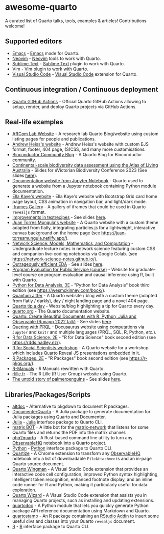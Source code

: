 # awesome-quarto

A curated list of Quarto talks, tools, examples & articles! Contributions welcome!

## Supported editors

- [Emacs](https://github.com/quarto-dev/quarto-emacs) - [Emacs](https://www.gnu.org/software/emacs/) mode for Quarto.
- [Neovim](https://github.com/quarto-dev/quarto-nvim) - [Neovim](https://neovim.io/) tools to work with Quarto.
- [Sublime Text](https://github.com/quarto-dev/quarto-sublime) - [Sublime Text](https://www.sublimetext.com/) plugin to work with Quarto.
- [Vim](https://github.com/quarto-dev/quarto-vim) - [Vim](https://www.vim.org/) plugin to work with Quarto.
- [Visual Studio Code](https://github.com/quarto-dev/quarto) - [Visual Studio Code](https://code.visualstudio.com/) extension for Quarto.

## Continuous integration / Continuous deployment

- [Quarto GitHub Actions](https://github.com/quarto-dev/quarto-actions) - Official Quarto GitHub Actions allowing to setup, render, and deploy Quarto projects via GitHub Actions.

## Real-life examples

- [AffCom Lab Website](https://github.com/jmgirard/affcomlab) - A research lab Quarto Blog/website using custom listing pages for people and publications.
- [Andrew Heiss's website](https://github.com/andrewheiss/ath-quarto) - Andrew Heiss's website with custom EJS format, footer, 404 page, (S)CSS, and many more customisations.
- [Bioconductor Community Blog](https://github.com/Bioconductor/biocblog) - A Quarto Blog for Bioconductor community.
- [Continental-scale biodiversity data assessment using the Atlas of Living Australia](https://github.com/shandiya/VicBioCon2023) - Slides for éVictorian Biodiversity Conference 2023 (See slides [here](https://shandiya.quarto.pub/vicbiocon2023/)).
- [Documentation website from Jupyter Notebook](https://github.com/aeturrell/skimpy) - Quarto used to generate a website from a Jupyter notebook containing Python module documentation.
- [Ella Kaye's website](https://github.com/EllaKaye/ellakaye.co.uk) - Ella Kaye's website with Bootstrap Grid card home page layout, CSS animation in navigation bar, and light/dark mode.
- [Iframes Gallery](https://github.com/EmilHvitfeldt/quarto-iframe-examples) - A gallery of iframes that could be used in Quarto `revealjs` format.
- [Improvements in textrecipes](https://github.com/emilhvitfeldt/talk-useR2022-textrecipes) - See slides [here](https://emilhvitfeldt.github.io/talk-useR2022-textrecipes/).
- [Juan Torres Munguía's website](https://github.com/jatorresmunguia/juan-torresmunguia) - A Quarto website with a custom theme adapted from flatly, integrating particles.js for a lightweight, interactive canvas background on the home page (see <https://juan-torresmunguia.netlify.app/>).
- [Network Science: Models, Mathematics, and Computation](https://github.com/network-science-notes/network-science-notes) - Undergraduate lecture notes in network science featuring custom CSS and companion live-coding notebooks via Google Colab. (see <https://network-science-notes.github.io/>). <!--lint disable awesome-list-item--> <!--lint disable double-link-->
- [Outrageously efficient EDA](https://github.com/jthomasmock/arrow-dplyr) - See slides [here](https://jthomasmock.github.io/arrow-dplyr/).
- [Program Evaluation for Public Service (course)](https://github.com/andrewheiss/evalf22.classes.andrewheiss.com) - Website for graduate-level course on program evaluation and causal inference using R, built with Quarto.
- [Python for Data Analysis, 3E](https://github.com/wesm/pydata-book) - "Python for Data Analysis" book third edition (see <https://wesmckinney.com/book/>).
- [Quantum Jitter](https://github.com/cgoo4/quantumjitter) - A Quarto website / blog with a custom theme (adapted from flatly / darkly), day / night landing page and a novel 404 page.
- [Quarto tip a day](https://github.com/mine-cetinkaya-rundel/quarto-tip-a-day) - Website/blog highlighting a tip for Quarto every day.
- [quarto.org](https://github.com/quarto-dev/quarto-web) - The Quarto documentation website.
- [Quarto: Create Beautiful Documents with R, Python, Julia and Observable (Runapp 2022 talk)](https://github.com/jimjam-slam/talk-runapp-quarto-2022) - See slides [here](https://runapp2022.talks.jamesgoldie.dev/).
- [Quering with PRQL](https://github.com/eitsupi/querying-with-prql) - Docusaurus website using computations via `Jupyter` and `knitr` and multiple languages (PRQL, SQL, R, Python, *etc.*).
- [R for Data Science, 2E](https://github.com/hadley/r4ds) - "R for Data Science" book second edition (see <https://r4ds.hadley.nz/>).
- [R for Social Scientists workshop](https://github.com/pittmethods/r4ss) - A Quarto website for a workshop which includes Quarto Reveal JS presentations embedded in it.
- [R Packages, 2E](https://github.com/hadley/r-pkgs) - "R Packages" book second edition (see <https://r-pkgs.org/>).
- [R-Manuals](https://github.com/rstudio/r-manuals) - R Manuals rewritten with Quarto.
- [rlille.fr](https://github.com/RLille/rlille.fr) - The R Lille (R User Group) website using Quarto.
- [The untold story of palmerpenguins](https://github.com/apreshill/palmerpenguins-useR-2022) - See slides [here](https://apreshill.github.io/palmerpenguins-useR-2022/).

## Libraries/Packages/Scripts

- [altdoc](https://github.com/etiennebacher/altdoc) - Alternative to pkgdown to document R packages.
- [DocumenterQuarto](https://github.com/cadojo/DocumenterQuarto.jl) - A Julia package to generate documentation for Julia packages using Quarto and Documenter.
- [Julia](https://github.com/quarto-dev/quarto-julia) - [Julia](https://julialang.org/) interface package to Quarto CLI.
- [matrix BOT](https://github.com/rgomez90/matrix-bot) - A little bot for the [matrix-network](https://matrix.org/) that listens for some Quarto files and returns the PDF into the matrix channel.
- [ohq2quarto](https://github.com/hrbrmstr/ohq2quarto) - A Rust-based command line utility to turn any [ObservableHQ](https://observablehq.com/) notebook into a Quarto project.
- [Python](https://github.com/quarto-dev/quarto-python) - [Python](https://www.python.org/) interface package to Quarto CLI.
- [Quartize](https://github.com/hrbrmstr/reveal-qmd) - A Chrome extension to transform any [ObservableHQ](https://observablehq.com/) notebook into a list of downloadable `FileAttachment`s and an in-page Quarto source document.
- [Quarto Wingman](https://github.com/ntluong95/quarto-wingman) - A Visual Studio Code extension that provides an interactive code cell configuration, improved Python syntax highlighting, intelligent token recognition, enhanced footnote display, and an inline code runner for R and Python, making it particularly useful for data exploration.
- [Quarto Wizard](https://github.com/mcanouil/quarto-wizard) - A Visual Studio Code extension that assists you in managing Quarto projects, such as installing and updating extensions.
- [quartodoc](https://github.com/machow/quartodoc) - A Python module that lets you quickly generate Python package API reference documentation using Markdown and Quarto.
- [quartostamp](https://github.com/matt-dray/quartostamp) - An R package containing an [RStudio Addin](https://rstudio.github.io/rstudioaddins/) to insert some useful divs and classes into your Quarto `revealjs` document.
- [R](https://github.com/quarto-dev/quarto-r) - [R](https://www.r-project.org/) interface package to Quarto CLI.
